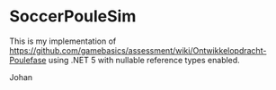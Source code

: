 # SoccerPouleSim

This is my implementation of https://github.com/gamebasics/assessment/wiki/Ontwikkelopdracht-Poulefase using .NET 5 with nullable reference types enabled.

Johan
